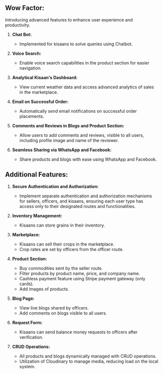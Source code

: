 ## Wow Factor:
Introducing advanced features to enhance user experience and productivity.

1. **Chat Bot:**
   - Implemented for kisaans to solve queries using Chatbot.

2. **Voice Search:**
   - Enable voice search capabilities in the product section for easier navigation.

3. **Analytical Kisaan's Dashboard:**
   - View current weather data and access advanced analytics of sales in the marketplace.

4. **Email on Successful Order:**
   - Automatically send email notifications on successful order placements.

5. **Comments and Reviews in Blogs and Product Section:**
   - Allow users to add comments and reviews, visible to all users, including profile image and name of the reviewer.

6. **Seamless Sharing via WhatsApp and Facebook:**
   - Share products and blogs with ease using WhatsApp and Facebook.

## Additional Features:

1. **Secure Authentication and Authorization:**
   - Implement separate authentication and authorization mechanisms for sellers, officers, and kisaans, ensuring each user type has access only to their designated routes and functionalities.

2. **Inventory Management:**
   - Kisaans can store grains in their inventory.

3. **Marketplace:**
   - Kisaans can sell their crops in the marketplace.
   - Crop rates are set by officers from the officer route.

4. **Product Section:**
   - Buy commodities sent by the seller route.
   - Filter products by product name, price, and company name.
   - Cashless payment feature using Stripe payment gateway (only cards).
   - Add images of products.
   
5. **Blog Page:**
   - View live blogs shared by officers.
   - Add comments on blogs visible to all users.

6. **Request Form:**
   - Kisaans can send balance money requests to officers after verification.

7. **CRUD Operations:**
   - All products and blogs dynamically managed with CRUD operations.
   - Utilization of Cloudinary to manage media, reducing load on the local system.



